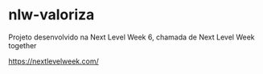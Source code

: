 # nlw-valoriza

Projeto desenvolvido na Next Level Week 6, chamada de Next Level Week together

https://nextlevelweek.com/

